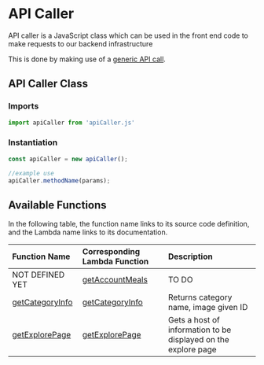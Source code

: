 # API Caller

API caller is a JavaScript class which can be used in the front end code to make requests to our backend infrastructure

This is done by making use of a [generic API call](generic-call.md).

## API Caller Class
### Imports
```Javascript
import apiCaller from 'apiCaller.js'
```

### Instantiation
```Javascript
const apiCaller = new apiCaller();

//example use
apiCaller.methodName(params);
```

## Available Functions
In the following table, the function name links to its source code definition, and the Lambda name links to its documentation.

| Function Name                                                                                                                                               | Corresponding Lambda Function                              | Description                                                    |
| :---------------------------------------------------------------------------------------------------------------------------------------------------------- | :--------------------------------------------------------- | :------------------------------------------------------------- |
| NOT DEFINED YET                                                                                                                                             | [getAccountMeals](../../backend/lambda/getAccountMeals.md) | TO DO                                                          |
| [getCategoryInfo](https://github.com/bracketengineering/quick-meals/blob/2d5008af9118de94462c417512302639d0137e27/app/apiScripts/apiCalls/apiCaller.js#L51) | [getCategoryInfo](../../backend/lambda/getCategoryInfo.md) | Returns category name, image given ID                          |
| [getExplorePage](https://github.com/bracketengineering/quick-meals/blob/2d5008af9118de94462c417512302639d0137e27/app/apiScripts/apiCalls/apiCaller.js#L37)  | [getExplorePage](../../backend/lambda/getExplorePage.md)   | Gets a host of information to be displayed on the explore page |